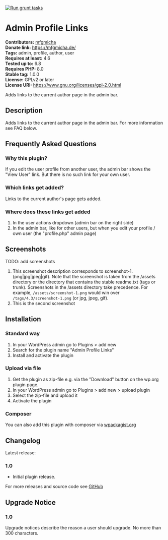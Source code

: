 [![Run grunt tasks](https://github.com/mfgmicha/wp-admin-profile-links/actions/workflows/grunt.yml/badge.svg)](https://github.com/mfgmicha/wp-admin-profile-links/actions/workflows/grunt.yml)
# Admin Profile Links #
**Contributors:** [mfgmicha](https://profiles.wordpress.org/mfgmicha/)  
**Donate link:** https://mfgmicha.de/  
**Tags:** admin, profile, author, user  
**Requires at least:** 4.6  
**Tested up to:** 6.8  
**Requires PHP:** 8.0  
**Stable tag:** 1.0.0  
**License:** GPLv2 or later  
**License URI:** https://www.gnu.org/licenses/gpl-2.0.html  

Adds links to the current author page in the admin bar.

## Description ##

Adds links to the current author page in the admin bar.
For more information see FAQ below.

## Frequently Asked Questions ##

### Why this plugin? ###

If you edit the user profile from another user, the admin bar shows the "View User" link.
But there is no such link for your own user.

### Which links get added? ###

Links to the current author's page gets added.

### Where does these links get added ###

1. In the user actions dropdown (admin bar on the right side)
2. In the admin bar, like for other users, but when you edit your profile / own user (the "profile.php" admin page)

## Screenshots ##

TODO: add screenshots

1. This screenshot description corresponds to screenshot-1.(png|jpg|jpeg|gif). Note that the screenshot is taken from
the /assets directory or the directory that contains the stable readme.txt (tags or trunk). Screenshots in the /assets
directory take precedence. For example, `/assets/screenshot-1.png` would win over `/tags/4.3/screenshot-1.png`
(or jpg, jpeg, gif).
2. This is the second screenshot

## Installation ##

### Standard way ###

1. In your WordPress admin go to Plugins > add new
2. Search for the plugin name "Admin Profile Links"
3. Install and activate the plugin

### Upload via file ###
1. Get the plugin as zip-file e.g. via the "Download" button on the wp.org plugin page.
2. In your WordPress admin go to Plugins > add new > upload plugin
3. Select the zip-file and upload it
4. Activate the plugin

### Composer ###

You can also add this plugin with composer via [wpackagist.org](https://wpackagist.org/search?q=admin-profile-links)

## Changelog ##

Latest release:

### 1.0 ###
* Initial plugin release.

For more releases and source code see [GitHub](https://github.com/mfgmicha/wp-admin-profile-links/)

## Upgrade Notice ##

### 1.0 ###
Upgrade notices describe the reason a user should upgrade.  No more than 300 characters.
